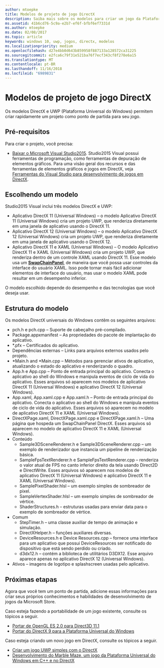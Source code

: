 ```yaml
---
author: mtoepke
title: Modelos de projeto de jogo DirectX
description: Saiba mais sobre os modelos para criar um jogo da Plataforma Universal do Windows (UWP) e DirectX.
ms.assetid: 41b6cd76-5c9a-e2b7-ef6f-bfbf6ef7331d
ms.author: mtoepke
ms.date: 02/08/2017
ms.topic: article
keywords: windows 10, uwp, jogos, directx, modelos
ms.localizationpriority: medium
ms.openlocfilehash: d27e4bb0d643b859958f887133a128572ca31225
ms.sourcegitcommit: e2fca6c79f31e521ba76f7ecf343cf8f278e6a15
ms.translationtype: MT
ms.contentlocale: pt-BR
ms.lasthandoff: 11/16/2018
ms.locfileid: "6989831"
---
```

# <a name="directx-game-project-templates"></a>Modelos de projeto de jogo DirectX



Os modelos DirectX e UWP (Plataforma Universal do Windows) permitem criar rapidamente um projeto como ponto de partida para seu jogo.

## <a name="prerequisites"></a>Pré-requisitos


Para criar o projeto, você precisa:

-   [Baixar o Microsoft Visual Studio2015](https://www.visualstudio.com/vs-2015-product-editions). Studio2015 Visual possui ferramentas de programação, como ferramentas de depuração de elementos gráficos. Para uma visão geral dos recursos e das ferramentas de elementos gráficos e jogos em DirectX, veja [Ferramentas do Visual Studio para desenvolvimento de jogos em DirectX](set-up-visual-studio-for-game-development.md).

## <a name="choosing-a-template"></a>Escolhendo um modelo


Studio2015 Visual inclui três modelos DirectX e UWP:

-   Aplicativo DirectX 11 (Universal Windows) – o modelo Aplicativo DirectX 11 (Universal Windows) cria um projeto UWP, que renderiza diretamente em uma janela de aplicativo usando o DirectX 11.
-   Aplicativo DirectX 12 (Universal Windows) – o modelo Aplicativo DirectX 12 (Universal Windows) cria um projeto UWP, que renderiza diretamente em uma janela de aplicativo usando o DirectX 12.
-   Aplicativo DirectX 11 e XAML (Universal Windows) – O modelo Aplicativo DirectX 11 e XAML (Universal Windows) cria um projeto UWP, que renderiza dentro de um controle XAML usando DirectX 11. Esse modelo usa um [**SwapChainPanel**](https://msdn.microsoft.com/library/windows/apps/dn252834), de maneira que você possa usar controles da interface do usuário XAML. Isso pode tornar mais fácil adicionar elementos de interface do usuário, mas usar o modelo XAML pode resultar em um desempenho inferior.

O modelo escolhido depende do desempenho e das tecnologias que você deseja usar.

## <a name="template-structure"></a>Estrutura do modelo


Os modelos DirectX universais do Windows contêm os seguintes arquivos:

-   pch.h e pch.cpp – Suporte de cabeçalho pré-compilado.
-   Package.appxmanifest – As propriedades do pacote de implantação do aplicativo.
-   \*.pfx – Certificados do aplicativo.
-   Dependências externas – Links para arquivos externos usados pelo projeto.
-   \*Main.h and \*Main.cpp – Métodos para gerenciar ativos de aplicativo, atualizando o estado do aplicativo e renderizando o quadro.
-   App.h e App.cpp – Ponto de entrada principal do aplicativo. Conecta o aplicativo ao shell do Windows e manipula eventos de ciclo de vida do aplicativo. Esses arquivos só aparecem nos modelos de aplicativo DirectX 11 (Universal Windows) e aplicativo DirectX 12 (Universal Windows).
-   App.xaml, App.xaml.cpp e App.xaml.h – Ponto de entrada principal do aplicativo. Conecta o aplicativo ao shell do Windows e manipula eventos de ciclo de vida do aplicativo. Esses arquivos só aparecem no modelo de aplicativo DirectX 11 e XAML (Universal Windows).
-   DirectXPage.xaml, DirectXPage.xaml.cpp e DirectXPage.xaml.h – Uma página que hospeda um SwapChainPanel DirectX. Esses arquivos só aparecem no modelo de aplicativo DirectX 11 e XAML (Universal Windows).
-   Conteúdo
    -   Sample3DSceneRenderer.h e Sample3DSceneRenderer.cpp – um exemplo de renderizador que instancia um pipeline de renderização básica.
    -   SampleFpsTextRenderer.h e SampleFpsTextRenderer.cpp – renderiza o valor atual de FPS no canto inferior direito da tela usando Direct2D e DirectWrite. Esses arquivos só aparecem nos modelos de aplicativo DirectX 11 (Universal Windows) e aplicativo DirectX 11 e XAML (Universal Windows).
    -   SamplePixelShader.hlsl – um exemplo simples de sombreador de pixel.
    -   SampleVertexShader.hlsl – um exemplo simples de sombreador de vértice.
    -   ShaderStructures.h – estruturas usadas para enviar data para o exemplo de sombreador de vértice.
-   Comum
    -   StepTimer.h – uma classe auxiliar de tempo de animação e simulação.
    -   DirectXHelper.h – funções auxiliares diversas.
    -   DeviceResources.h e Device Resources.cpp – fornece uma interface para um aplicativo que possui DeviceResources ser notificado do dispositivo que está sendo perdido ou criado.
    -   d3dx12.h – contém a biblioteca de utilitários D3DX12. Esse arquivo aparece apenas no aplicativo DirectX 12 (Universal Windows).
-   Ativos – imagens de logotipo e splashscreen usadas pelo aplicativo.

## <a name="next-steps"></a>Próximas etapas


Agora que você tem um ponto de partida, adicione essas informações para criar seus próprios conhecimentos e habilidades de desenvolvimento de jogos da Microsoft Store.

Caso esteja fazendo a portabilidade de um jogo existente, consulte os tópicos a seguir.

-   [Portar de OpenGL ES 2.0 para Direct3D 11.1](port-from-opengl-es-2-0-to-directx-11-1.md)
-   [Portar do DirectX 9 para a Plataforma Universal do Windows](porting-your-directx-9-game-to-windows-store.md)

Caso esteja criando um novo jogo em DirectX, consulte os tópicos a seguir.

-   [Criar um jogo UWP simples com o DirectX](tutorial--create-your-first-uwp-directx-game.md)
-   [Desenvolvimento do Marble Maze, um jogo da Plataforma Universal do Windows em C++ e no DirectX](developing-marble-maze-a-windows-store-game-in-cpp-and-directx.md)